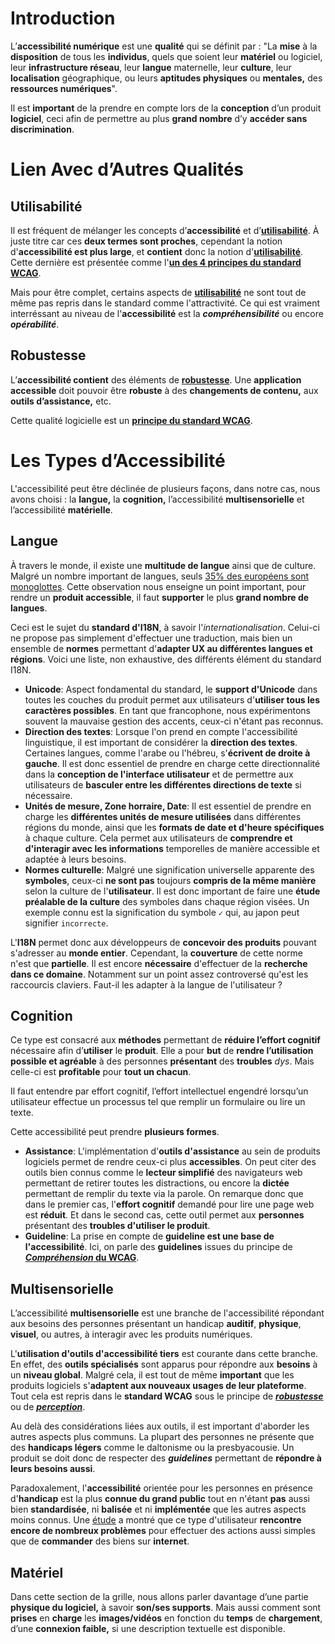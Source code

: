 # Introduction

L’**accessibilité numérique** est une **qualité** qui se définit par : "La **mise** à la **disposition** de tous les **individus**, quels que soient leur **matériel** ou logiciel, leur **infrastructure réseau**, leur **langue** maternelle, leur **culture**, leur **localisation** géographique, ou leurs **aptitudes physiques** ou **mentales,** des **ressources numériques**".

Il est **important** de la prendre en compte lors de la **conception** d’un produit **logiciel**, ceci afin de permettre au plus **grand nombre** d’y **accéder sans discrimination**.

# Lien Avec d’Autres Qualités

## Utilisabilité

Il est fréquent de mélanger les concepts d’**accessibilité** et d’**[utilisabilité](Utilisabilité.md)**. À juste titre car ces **deux termes sont proches**, cependant la notion d'**accessibilité est plus large**, et **contient** donc la notion d'**[utilisabilité](Utilisabilité.md)**. Cette dernière est présentée comme l'**[un des 4 principes du standard WCAG](WCAG.md#utilisable)**. 

Mais pour être complet, certains aspects de **[utilisabilité](Utilisabilité.md)** ne sont tout de même pas repris dans le standard comme l'attractivité. Ce qui est vraiment interréssant au niveau de l'**accessibilité** est la ***compréhensibilité*** ou encore ***opérabilité***.

## Robustesse

L’**accessibilité contient** des éléments de **[robustesse](Robustesse.md)**. Une **application accessible** doit pouvoir être **robuste** à des **changements de contenu,** aux **outils d’assistance,** etc. 

Cette qualité logicielle est un **[principe du standard WCAG](WCAG.md#robuste)**.

# Les Types d’Accessibilité

L'accessibilité peut être déclinée de plusieurs façons, dans notre cas, nous avons choisi : la **langue,** la **cognition,** l’accessibilité **multisensorielle** et l’accessibilité **matérielle**.
## Langue

À travers le monde, il existe une **multitude de langue** ainsi que de culture. Malgré un nombre important de langues, seuls [35% des européens sont monoglottes](https://fr.statista.com/infographie/31245/europe-langue-maternelle/). Cette observation nous enseigne un point important, pour rendre un **produit accessible**, il faut **supporter** le plus **grand nombre de langues**.

Ceci est le sujet du **standard d'I18N**, à savoir l'*internationalisation*. Celui-ci ne propose pas simplement d'effectuer une traduction, mais bien un ensemble de **normes** permettant d'**adapter UX au différentes langues et régions**. Voici une liste, non exhaustive, des différents élément du standard I18N.
* **Unicode**: Aspect fondamental du standard, le **support d'Unicode** dans toutes les couches du produit permet aux utilisateurs d'**utiliser tous les caractères possibles**. En tant que francophone, nous expérimentons souvent la mauvaise gestion des accents, ceux-ci n'étant pas reconnus.
* **Direction des textes**: Lorsque l'on prend en compte l'accessibilité linguistique, il est important de considérer la **direction des textes**. Certaines langues, comme l'arabe ou l'hébreu, s'**écrivent de droite à gauche**. Il est donc essentiel de prendre en charge cette directionnalité dans la **conception de l'interface utilisateur** et de permettre aux utilisateurs de **basculer entre les différentes directions de texte** si nécessaire.
* **Unités de mesure, Zone horraire, Date**: Il est essentiel de prendre en charge les **différentes unités de mesure utilisées** dans différentes régions du monde, ainsi que les **formats de date et d'heure spécifiques** à chaque culture. Cela permet aux utilisateurs de **comprendre et d'interagir avec les informations** temporelles de manière accessible et adaptée à leurs besoins. 
* **Normes culturelle**: Malgré une signification universelle apparente des **symboles**, ceux-ci **ne sont pas** toujours **compris de la même manière** selon la culture de l'**utilisateur**. Il est donc important de faire une **étude préalable de la culture** des symboles dans chaque région visées. Un exemple connu est la signification du symbole `✓` qui, au japon peut signifier `incorrecte`.

L'**I18N** permet donc aux développeurs de **concevoir des produits** pouvant s'adresser au **monde entier**. Cependant, la **couverture** de cette norme n'est que **partielle**. Il est encore **nécessaire** d'effectuer de la **recherche dans ce domaine**. Notamment sur un point assez controversé qu'est les raccourcis claviers. Faut-il les adapter à la langue de l'utilisateur ?

## Cognition

Ce type est consacré aux **méthodes** permettant de **réduire l’effort cognitif** nécessaire afin d’**utiliser** le **produit**. Elle a pour **but** de **rendre l’utilisation possible et agréable** à des personnes **présentant** des **troubles** *dys*. Mais celle-ci est **profitable** pour **tout un chacun**. 

Il faut entendre par effort cognitif, l’effort intellectuel engendré lorsqu’un utilisateur effectue un processus tel que remplir un formulaire ou lire un texte.

Cette accessibilité peut prendre **plusieurs formes**.
- **Assistance**: L'implémentation d'**outils d'assistance** au sein de produits logiciels permet de rendre ceux-ci plus **accessibles**. On peut citer des outils bien connus comme le **lecteur simplifié** des navigateurs web permettant de retirer toutes les distractions, ou encore la **dictée** permettant de remplir du texte via la parole. On remarque donc que dans le premier cas, l'**effort cognitif** demandé pour lire une page web est **réduit**. Et dans le second cas, cette outil permet aux **personnes** présentant des **troubles d'utiliser le produit**.
- **Guideline**: La prise en compte de **guideline est une base de l'accessibilité**. Ici, on parle des **guidelines** issues du principe de **[*Compréhension* du WCAG](WCAG.md#compréhensible)**. 

## Multisensorielle

L’accessibilité **multisensorielle** est une branche de l'accessibilité répondant aux besoins des personnes présentant un handicap **auditif**, **physique**, **visuel**, ou autres, à interagir avec les produits numériques.

L'**utilisation d'outils d'accessibilité tiers** est courante dans cette branche. En effet, des **outils spécialisés** sont apparus pour répondre aux **besoins** à un **niveau global**. Malgré cela, il est tout de même **important** que les produits logiciels s'**adaptent aux nouveaux usages de leur plateforme**. Tout cela est repris dans le **standard WCAG** sous le principe de ***[robustesse](WCAG.md#robuste)*** ou de ***[perception](WCAG.md#perceptible)***.

Au delà des considérations liées aux outils, il est important d'aborder les autres aspects plus communs. La plupart des personnes ne présente que des **handicaps légers** comme le daltonisme ou la presbyacousie. Un produit se doit donc de respecter des ***guidelines*** permettant de **répondre à leurs besoins aussi**.

Paradoxalement, l'**accessibilité** orientée pour les personnes en présence d'**handicap** est la plus **connue du grand public** tout en n'étant **pas** aussi bien **standardisée**, ni **balisée** et ni **implémentée** que les autres aspects moins connus. Une [étude](https://makeitfable.com/insights/insights-the-state-of-online-shopping-for-people-with-disabilities/) a montré que ce type d'utilisateur **rencontre encore de nombreux problèmes** pour effectuer des actions aussi simples que de **commander** des biens sur **internet**.

## Matériel
Dans cette section de la grille, nous allons parler davantage d’une partie **physique du logiciel,** à savoir **son/ses supports**. Mais aussi comment sont **prises** en **charge** les **images/vidéos** en fonction du **temps** de **chargement**, d’une **connexion faible,** si une description textuelle est disponible.